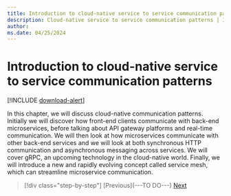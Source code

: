 ```yaml
---
title: Introduction to cloud-native service to service communication patterns 
description: Cloud-native service to service communication patterns | Introduction to cloud-native service to service communication patterns
author: 
ms.date: 04/25/2024
---
```


# Introduction to cloud-native service to service communication patterns

[!INCLUDE [download-alert](../includes/download-alert.md)]

In this chapter, we will discuss cloud-native communication patterns. Initially we will discover how front-end clients communicate with back-end microservices, before talking about API gateway platforms and real-time communication. We will then look at how microservices communicate with other back-end services and we will look at both synchronous HTTP communication and asynchronous messaging across services. We will cover gRPC, an upcoming technology in the cloud-native world. Finally, we will introduce a new and rapidly evolving concept called service mesh, which can streamline microservice communication.

>[!div class="step-by-step"]
>[Previous](---TO DO---)
>[Next](service-discovery.md)
